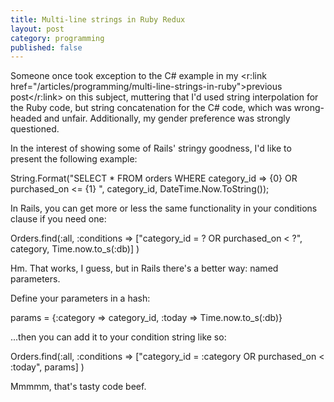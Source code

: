 ```yaml
---
title: Multi-line strings in Ruby Redux
layout: post
category: programming
published: false
---
```

Someone once took exception to the C# example in my <r:link href="/articles/programming/multi-line-strings-in-ruby">previous post</r:link> on this subject, muttering that I'd used string interpolation for the Ruby code, but string concatenation for the C# code, which was wrong-headed and unfair.  Additionally, my gender preference was strongly questioned.

In the interest of showing some of Rails' stringy goodness, I'd like to present the following example:

String.Format("SELECT * FROM orders WHERE category_id => {0} OR purchased_on <= {1} ", category_id, DateTime.Now.ToString());

In Rails, you can get more or less the same functionality in your conditions clause if you need one:

Orders.find(:all, 
  :conditions => ["category_id = ? OR purchased_on < ?", category, Time.now.to_s(:db)]
)

Hm.  That works, I guess, but in Rails there's a better way: named parameters.

Define your parameters in a hash:

params = {:category => category_id, :today => Time.now.to_s(:db)}

...then you can add it to your condition string like so:

Orders.find(:all, 
  :conditions => ["category_id = :category OR purchased_on < :today", params]
)

Mmmmm, that's tasty code beef.

